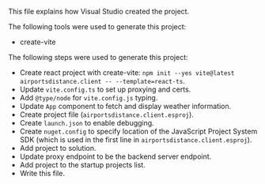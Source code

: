 This file explains how Visual Studio created the project.

The following tools were used to generate this project:
- create-vite

The following steps were used to generate this project:
- Create react project with create-vite: `npm init --yes vite@latest airportsdistance.client -- --template=react-ts`.
- Update `vite.config.ts` to set up proxying and certs.
- Add `@type/node` for `vite.config.js` typing.
- Update `App` component to fetch and display weather information.
- Create project file (`airportsdistance.client.esproj`).
- Create `launch.json` to enable debugging.
- Create `nuget.config` to specify location of the JavaScript Project System SDK (which is used in the first line in `airportsdistance.client.esproj`).
- Add project to solution.
- Update proxy endpoint to be the backend server endpoint.
- Add project to the startup projects list.
- Write this file.
